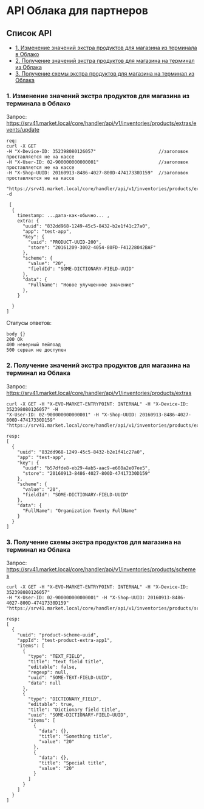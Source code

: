 # API Облака для партнеров

## Список API
* [1. Изменение значений экстра продуктов для магазина из терминала в Облако](#001)
* [2. Получение значений экстра продуктов для магазина на терминал из Облака](#002)
* [3. Получение схемы экстра продуктов для магазина на терминал из Облака](#003)

<a name="001"></a>
### 1. Изменение значений экстра продуктов для магазина из терминала в Облако

Запрос:
https://srv41.market.local/core/handler/api/v1/inventories/products/extras/events/update
```
req:
curl -X GET 
-H "X-Device-ID: 352398080126057"                       //заголовок проставляется не на кассе
-H "X-User-ID: 02-900000000000001"                      //заголовок проставляется не на кассе
-H "X-Shop-UUID: 20160913-8486-4027-800D-47417330D159"  //заголовок проставляется не на кассе

"https://srv41.market.local/core/handler/api/v1/inventories/products/extras/events/update" -d

 [ 
  {
    timestamp: ...дата-как-обычно... ,
    extra: {                                                             
      "uuid": "832dd968-1249-45c5-8432-b2e1f41c27a0",
      "app": "test-app",                                          
      "key": {                                                    
        "uuid": "PRODUCT-UUID-200",                               
        "store": "20161209-3002-4054-80FD-F41228042BAF"           
      },                                                          
      "scheme": {                                                 
        "value": "20",                                            
        "fieldId": "SOME-DICTIONARY-FIELD-UUID"                   
      },                                                          
      "data": {                                                   
        "FullName": "Новое улучшенное значение"                
      },                                                          
    }                                                             

  }
]
```
Статусы ответов:
```
body {}
200 Ok
400 неверный пейлоад
500 сервак не доступен
```

<a name="002"></a>
### 2. Получение значений экстра продуктов для магазина на терминал из Облака

Запрос:
https://srv41.market.local/core/handler/api/v1/inventories/products/extras
```
curl -X GET -H "X-EVO-MARKET-ENTRYPOINT: INTERNAL" -H "X-Device-ID: 352398080126057" -H   
"X-User-ID: 02-900000000000001" -H "X-Shop-UUID: 20160913-8486-4027-800D-47417330D159"      "https://srv41.market.local/core/handler/api/v1/inventories/products/extras"  

resp:
[
  {
    "uuid": "832dd968-1249-45c5-8432-b2e1f41c27a0",
    "app": "test-app",
    "key": {
      "uuid": "b57dfde8-eb29-4ab5-aac9-e608a2e07ee5",
      "store": "20160913-8486-4027-800D-47417330D159"
    },
    "scheme": {
      "value": "20",
      "fieldId": "SOME-DICTIONARY-FIELD-UUID"
    },
    "data": {
      "FullName": "Organization Twenty FullName"
    }
  }
]
```

<a name="003"></a>
### 3. Получение схемы экстра продуктов для магазина на терминал из Облака

Запрос: https://srv41.market.local/core/handler/api/v1/inventories/products/schemes
```
curl -X GET -H "X-EVO-MARKET-ENTRYPOINT: INTERNAL" -H "X-Device-ID: 352398080126057"   
-H "X-User-ID: 02-900000000000001" -H "X-Shop-UUID: 20160913-8486-4027-800D-47417330D159"     "https://srv41.market.local/core/handler/api/v1/inventories/products/schemes"  

resp:
[
  {
    "uuid": "product-scheme-uuid",
    "appId": "test-product-extra-app1",
    "items": [
      {
        "type": "TEXT_FIELD",
        "title": "text field title",
        "editable": false,
        "regexp": null,
        "uuid": "SOME-TEXT-FIELD-UUID",
        "data": null
      },
      {
        "type": "DICTIONARY_FIELD",
        "editable": true,
        "title": "Dictionary field title",
        "uuid": "SOME-DICTIONARY-FIELD-UUID",
        "items": [
          {
            "data": {},
            "title": "Something title",
            "value": "20"
          },
          {
            "data": {},
            "title": "Special title",
            "value": "20"
          }
        ]
      }
    ]
  }
]
```
